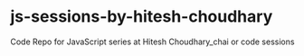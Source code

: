 # js-sessions-by-hitesh-choudhary
Code Repo for JavaScript series at Hitesh Choudhary_chai or code sessions
